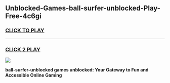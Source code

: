 
## Unblocked-Games-ball-surfer-unblocked-Play-Free-4c6gi
<h3>
<a href="https://premium76.site?title=ball-surfer-unblocked&ref=23A">CLICK TO PLAY</a></h3>
<hr>

<h3>
<a href="https://premium76.site?title=ball-surfer-unblocked&ref=23A">CLICK 2 PLAY</a>
  
</h3>

<a href="https://premium76.site?title=ball-surfer-unblocked&ref=23A"><img src="https://clearcache.store/games.png"></a>


**ball-surfer-unblocked games unblocked: Your Gateway to Fun and Accessible Online Gaming**

